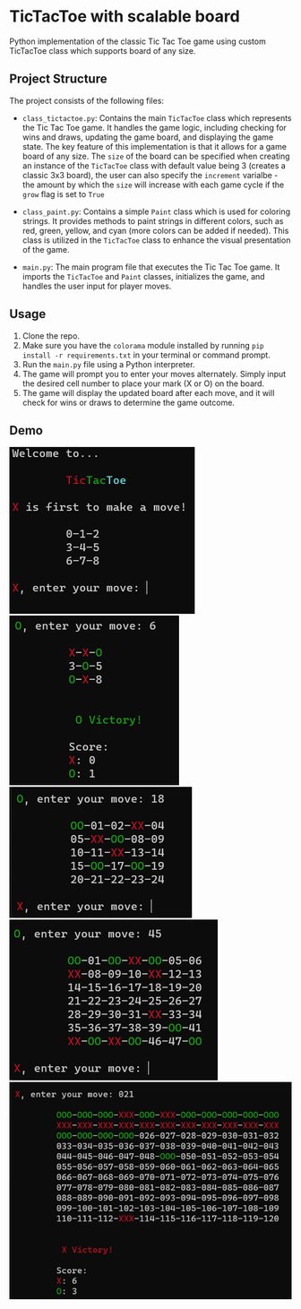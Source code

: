 # TicTacToe with scalable board

Python implementation of the classic Tic Tac Toe game using custom TicTacToe class which supports board of any size.

## Project Structure

The project consists of the following files:

- `class_tictactoe.py`: Contains the main `TicTacToe` class which represents the Tic Tac Toe game. It handles the game logic, including checking for wins and draws, updating the game board, and displaying the game state. The key feature of this implementation is that it allows for a game board of any size. The `size` of the board can be specified when creating an instance of the `TicTacToe` class with default value being 3 (creates a classic 3x3 board), the user can also specify the `increment` varialbe - the amount by which the `size` will increase with each game cycle if the `grow` flag is set to `True`

- `class_paint.py`: Contains a simple `Paint` class which is used for coloring strings. It provides methods to paint strings in different colors, such as red, green, yellow, and cyan (more colors can be added if needed). This class is utilized in the `TicTacToe` class to enhance the visual presentation of the game.

- `main.py`: The main program file that executes the Tic Tac Toe game. It imports the `TicTacToe` and `Paint` classes, initializes the game, and handles the user input for player moves.

## Usage

1. Clone the repo.
2. Make sure you have the `colorama` module installed by running `pip install -r requirements.txt` in your terminal or command prompt.
3. Run the `main.py` file using a Python interpreter.
4. The game will prompt you to enter your moves alternately. Simply input the desired cell number to place your mark (X or O) on the board.
5. The game will display the updated board after each move, and it will check for wins or draws to determine the game outcome.


## Demo  
![](demo_1.png) ![](demo_2.png) ![](demo_3.png) ![](demo_4.png) ![](demo_5.png) 
